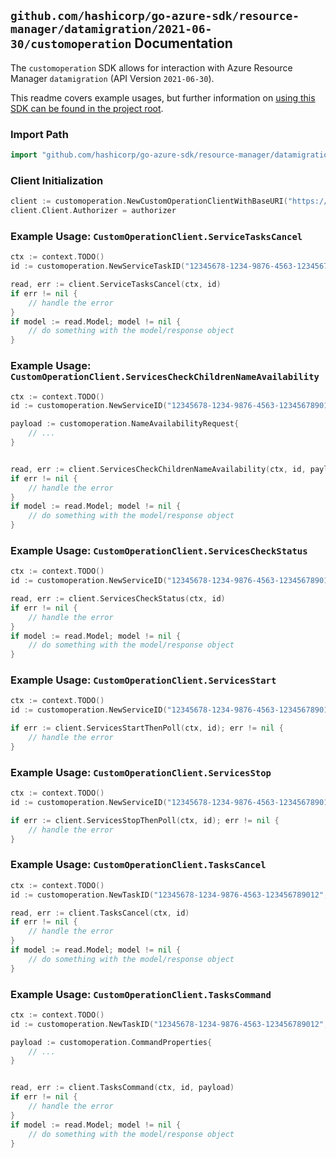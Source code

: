 
## `github.com/hashicorp/go-azure-sdk/resource-manager/datamigration/2021-06-30/customoperation` Documentation

The `customoperation` SDK allows for interaction with Azure Resource Manager `datamigration` (API Version `2021-06-30`).

This readme covers example usages, but further information on [using this SDK can be found in the project root](https://github.com/hashicorp/go-azure-sdk/tree/main/docs).

### Import Path

```go
import "github.com/hashicorp/go-azure-sdk/resource-manager/datamigration/2021-06-30/customoperation"
```


### Client Initialization

```go
client := customoperation.NewCustomOperationClientWithBaseURI("https://management.azure.com")
client.Client.Authorizer = authorizer
```


### Example Usage: `CustomOperationClient.ServiceTasksCancel`

```go
ctx := context.TODO()
id := customoperation.NewServiceTaskID("12345678-1234-9876-4563-123456789012", "groupName", "serviceName", "taskName")

read, err := client.ServiceTasksCancel(ctx, id)
if err != nil {
	// handle the error
}
if model := read.Model; model != nil {
	// do something with the model/response object
}
```


### Example Usage: `CustomOperationClient.ServicesCheckChildrenNameAvailability`

```go
ctx := context.TODO()
id := customoperation.NewServiceID("12345678-1234-9876-4563-123456789012", "groupName", "serviceName")

payload := customoperation.NameAvailabilityRequest{
	// ...
}


read, err := client.ServicesCheckChildrenNameAvailability(ctx, id, payload)
if err != nil {
	// handle the error
}
if model := read.Model; model != nil {
	// do something with the model/response object
}
```


### Example Usage: `CustomOperationClient.ServicesCheckStatus`

```go
ctx := context.TODO()
id := customoperation.NewServiceID("12345678-1234-9876-4563-123456789012", "groupName", "serviceName")

read, err := client.ServicesCheckStatus(ctx, id)
if err != nil {
	// handle the error
}
if model := read.Model; model != nil {
	// do something with the model/response object
}
```


### Example Usage: `CustomOperationClient.ServicesStart`

```go
ctx := context.TODO()
id := customoperation.NewServiceID("12345678-1234-9876-4563-123456789012", "groupName", "serviceName")

if err := client.ServicesStartThenPoll(ctx, id); err != nil {
	// handle the error
}
```


### Example Usage: `CustomOperationClient.ServicesStop`

```go
ctx := context.TODO()
id := customoperation.NewServiceID("12345678-1234-9876-4563-123456789012", "groupName", "serviceName")

if err := client.ServicesStopThenPoll(ctx, id); err != nil {
	// handle the error
}
```


### Example Usage: `CustomOperationClient.TasksCancel`

```go
ctx := context.TODO()
id := customoperation.NewTaskID("12345678-1234-9876-4563-123456789012", "groupName", "serviceName", "projectName", "taskName")

read, err := client.TasksCancel(ctx, id)
if err != nil {
	// handle the error
}
if model := read.Model; model != nil {
	// do something with the model/response object
}
```


### Example Usage: `CustomOperationClient.TasksCommand`

```go
ctx := context.TODO()
id := customoperation.NewTaskID("12345678-1234-9876-4563-123456789012", "groupName", "serviceName", "projectName", "taskName")

payload := customoperation.CommandProperties{
	// ...
}


read, err := client.TasksCommand(ctx, id, payload)
if err != nil {
	// handle the error
}
if model := read.Model; model != nil {
	// do something with the model/response object
}
```
